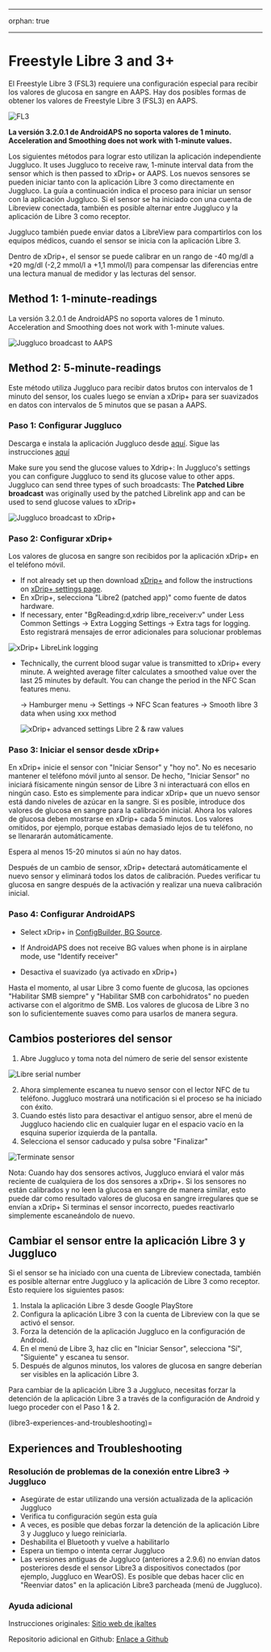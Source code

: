 - - -
orphan: true
- - -

# **Freestyle Libre 3** and 3+

El Freestyle Libre 3 (FSL3) requiere una configuración especial para recibir los valores de glucosa en sangre en AAPS. Hay dos posibles formas de obtener los valores de Freestyle Libre 3 (FSL3) en AAPS.

![FL3](../images/d912c1d3-06d2-4b58-ad7c-025ca1980fae.jpeg)

**La versión 3.2.0.1 de AndroidAPS no soporta valores de 1 minuto. Acceleration and Smoothing does not work with 1-minute values.**

Los siguientes métodos para lograr esto utilizan la aplicación independiente Juggluco. It uses Juggluco to receive raw, 1-minute interval data from the sensor which is then passed to xDrip+ or AAPS. Los nuevos sensores se pueden iniciar tanto con la aplicación Libre 3 como directamente en Juggluco. La guía a continuación indica el proceso para iniciar un sensor con la aplicación Juggluco. Si el sensor se ha iniciado con una cuenta de Libreview conectada, también es posible alternar entre Juggluco y la aplicación de Libre 3 como receptor.

Juggluco también puede enviar datos a LibreView para compartirlos con los equipos médicos, cuando el sensor se inicia con la aplicación Libre 3.

Dentro de xDrip+, el sensor se puede calibrar en un rango de -40 mg/dl a +20 mg/dl (-2,2 mmol/l a +1,1 mmol/l) para compensar las diferencias entre una lectura manual de medidor y las lecturas del sensor.

## Method 1: 1-minute-readings
La versión 3.2.0.1 de AndroidAPS no soporta valores de 1 minuto. Acceleration and Smoothing does not work with 1-minute values.

![Juggluco broadcast to AAPS](../images/Juggluco_AAPS.png)


## Method 2: 5-minute-readings
Este método utiliza Juggluco para recibir datos brutos con intervalos de 1 minuto del sensor, los cuales luego se envían a xDrip+ para ser suavizados en datos con intervalos de 5 minutos que se pasan a AAPS.

### Paso 1: Configurar Juggluco
Descarga e instala la aplicación Juggluco desde [aquí](https://www.juggluco.nl/Juggluco/download.html). Sigue las instrucciones [aquí](https://www.juggluco.nl/Juggluco/libre3/)

Make sure you send the glucose values to Xdrip+: In Juggluco's settings you can configure Juggluco to send its glucose value to other apps. Juggluco can send three types of such broadcasts: The **Patched Libre broadcast** was originally used by the patched Librelink app and can be used to send glucose values to xDrip+

![Juggluco broadcast to xDrip+](../images/Juggluco_xDrip.png)

### Paso 2: Configurar xDrip+

Los valores de glucosa en sangre son recibidos por la aplicación xDrip+ en el teléfono móvil.

- If not already set up then download [xDrip+](https://github.com/NightscoutFoundation/xDrip) and follow the instructions on [xDrip+ settings page](../CompatibleCgms/xDrip.md).
- En xDrip+, selecciona "Libre2 (patched app)" como fuente de datos hardware.
- If necessary, enter "BgReading:d,xdrip libre_receiver:v" under Less Common Settings → Extra Logging Settings → Extra tags for logging. Esto registrará mensajes de error adicionales para solucionar problemas

![xDrip+ LibreLink logging](../images/Libre2_Tags.png)

- Technically, the current blood sugar value is transmitted to xDrip+ every minute. A weighted average filter calculates a smoothed value over the last 25 minutes by default. You can change the period in the NFC Scan features menu.

  → Hamburger menu → Settings → NFC Scan features → Smooth libre 3 data when using xxx method

  ![xDrip+ advanced settings Libre 2 & raw values](../images/xDrip_Libre3_Smooth.png)



### Paso 3: Iniciar el sensor desde xDrip+

En xDrip+ inicie el sensor con "Iniciar Sensor" y "hoy no". No es necesario mantener el teléfono móvil junto al sensor. De hecho, "Iniciar Sensor" no iniciará físicamente ningún sensor de Libre 3 ni interactuará con ellos en ningún caso. Esto es simplemente para indicar xDrip+ que un nuevo sensor está dando niveles de azúcar en la sangre. Si es posible, introduce dos valores de glucosa en sangre para la calibración inicial. Ahora los valores de glucosa deben mostrarse en xDrip+ cada 5 minutos. Los valores omitidos, por ejemplo, porque estabas demasiado lejos de tu teléfono, no se llenararán automáticamente.

Espera al menos 15-20 minutos si aún no hay datos.

Después de un cambio de sensor, xDrip+ detectará automáticamente el nuevo sensor y eliminará todos los datos de calibración. Puedes verificar tu glucosa en sangre después de la activación y realizar una nueva calibración inicial.

### Paso 4: Configurar AndroidAPS

- Select xDrip+ in [ConfigBuilder, BG Source](#Config-Builder-bg-source).

- If AndroidAPS does not receive BG values when phone is in airplane mode, use "Identify receiver"
- Desactiva el suavizado (ya activado en xDrip+)

Hasta el momento, al usar Libre 3 como fuente de glucosa, las opciones "Habilitar SMB siempre" y "Habilitar SMB con carbohidratos" no pueden activarse con el algoritmo de SMB. Los valores de glucosa de Libre 3 no son lo suficientemente suaves como para usarlos de manera segura.



## Cambios posteriores del sensor

1. Abre Juggluco y toma nota del número de serie del sensor existente

![Libre serial number](../images/libre3/step_13.jpg)

2. Ahora simplemente escanea tu nuevo sensor con el lector NFC de tu teléfono. Juggluco mostrará una notificación si el proceso se ha iniciado con éxito.
3. Cuando estés listo para desactivar el antiguo sensor, abre el menú de Juggluco haciendo clic en cualquier lugar en el espacio vacío en la esquina superior izquierda de la pantalla.
4. Selecciona el sensor caducado y pulsa sobre "Finalizar"

![Terminate sensor](../images/libre3/step_14.jpg)

Nota: Cuando hay dos sensores activos, Juggluco enviará el valor más reciente de cualquiera de los dos sensores a xDrip+. Si los sensores no están calibrados y no leen la glucosa en sangre de manera similar, esto puede dar como resultado valores de glucosa en sangre irregulares que se envían a xDrip+ Si terminas el sensor incorrecto, puedes reactivarlo simplemente escaneándolo de nuevo.

## Cambiar el sensor entre la aplicación Libre 3 y Juggluco

Si el sensor se ha iniciado con una cuenta de Libreview conectada, también es posible alternar entre Juggluco y la aplicación de Libre 3 como receptor. Esto requiere los siguientes pasos:

1. Instala la aplicación Libre 3 desde Google PlayStore
2. Configura la aplicación Libre 3 con la cuenta de Libreview con la que se activó el sensor.
3. Forza la detención de la aplicación Juggluco en la configuración de Android.
4. En el menú de Libre 3, haz clic en "Iniciar Sensor", selecciona "Sí", "Siguiente" y escanea tu sensor.
5. Después de algunos minutos, los valores de glucosa en sangre deberían ser visibles en la aplicación Libre 3.

Para cambiar de la aplicación Libre 3 a Juggluco, necesitas forzar la detención de la aplicación Libre 3 a través de la configuración de Android y luego proceder con el Paso 1 & 2.

(libre3-experiences-and-troubleshooting)=
## Experiences and Troubleshooting

### Resolución de problemas de la conexión entre Libre3 -> Juggluco

- Asegúrate de estar utilizando una versión actualizada de la aplicación Juggluco
- Verifica tu configuración según esta guía
- A veces, es posible que debas forzar la detención de la aplicación Libre 3 y Juggluco y luego reiniciarla.
- Deshabilita el Bluetooth y vuelve a habilitarlo
- Espera un tiempo o intenta cerrar Juggluco
- Las versiones antiguas de Juggluco (anteriores a 2.9.6) no envían datos posteriores desde el sensor Libre3 a dispositivos conectados (por ejemplo, Juggluco en WearOS). Es posible que debas hacer clic en "Reenviar datos" en la aplicación Libre3 parcheada (menú de Juggluco).

### Ayuda adicional

Instrucciones originales: [Sitio web de jkaltes](https://www.juggluco.nl/Juggluco/libre3/)

Repositorio adicional en Github: [Enlace a Github](https://github.com/maheini/FreeStyle-Libre-3-patch)
